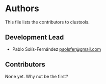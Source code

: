 # Authors

This file lists the contributors to clustools.

## Development Lead

* Pablo Solís-Fernández <psolsfer@gmail.com>

## Contributors

None yet. Why not be the first?
